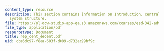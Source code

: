 ```yaml
---
content_type: resource
description: This section contains information on Introduction, centralized and decentralized
  system structure.
file: https://ol-ocw-studio-app-qa.s3.amazonaws.com/courses/esd-342-advanced-system-architecture-spring-2006/cba6dc97f8ea603fd009d732ac29bf9c_rep_cent_decent.pdf
file_type: application/pdf
resourcetype: Document
title: rep_cent_decent.pdf
uid: cba6dc97-f8ea-603f-d009-d732ac29bf9c
---
```

